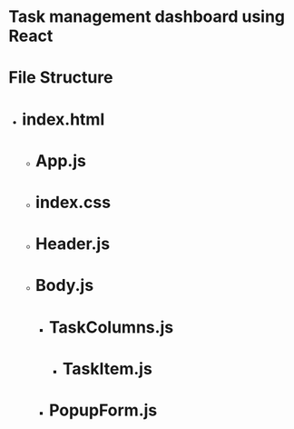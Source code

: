 # Task management dashboard using React

# File Structure
  - # index.html
    - # App.js
    - # index.css
    - # Header.js
    - # Body.js
      - # TaskColumns.js
        - # TaskItem.js
      - # PopupForm.js